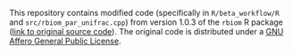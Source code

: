 This repository contains modified code (specifically in `R/beta_workflow/R` and `src/rbiom_par_unifrac.cpp`) from version 1.0.3 of the `rbiom` R package ([link to original source code](https://cran.r-project.org/web/packages/rbiom/index.html)). The original code is distributed under a [GNU Affero General Public License](https://www.gnu.org/licenses/agpl-3.0.en.html).
